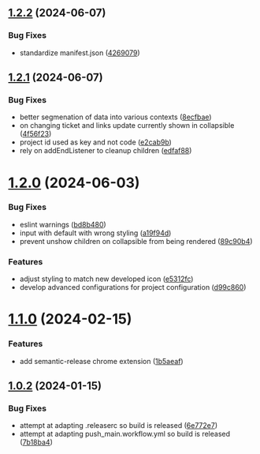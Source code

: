 ## [1.2.2](https://github.com/Sousa99/chromium-project-manager/compare/v1.2.1...v1.2.2) (2024-06-07)


### Bug Fixes

* standardize manifest.json ([4269079](https://github.com/Sousa99/chromium-project-manager/commit/4269079171bc382ac45f16a52ba43f689a3cb9e6))

## [1.2.1](https://github.com/Sousa99/chromium-project-manager/compare/v1.2.0...v1.2.1) (2024-06-07)

### Bug Fixes

- better segmenation of data into various contexts ([8ecfbae](https://github.com/Sousa99/chromium-project-manager/commit/8ecfbaeea87d61c0ea8caa1dc55160cd5d8a1a65))
- on changing ticket and links update currently shown in collapsible ([4f56f23](https://github.com/Sousa99/chromium-project-manager/commit/4f56f2372039d3410a7713ecacd2e2de94f1a6bc))
- project id used as key and not code ([e2cab9b](https://github.com/Sousa99/chromium-project-manager/commit/e2cab9bc01f0c63429529be53d6f8482bf9ea04a))
- rely on addEndListener to cleanup children ([edfaf88](https://github.com/Sousa99/chromium-project-manager/commit/edfaf88ee642d59339aa541c6f98d0f829890671))

# [1.2.0](https://github.com/Sousa99/chromium-project-manager/compare/v1.1.0...v1.2.0) (2024-06-03)

### Bug Fixes

- eslint warnings ([bd8b480](https://github.com/Sousa99/chromium-project-manager/commit/bd8b480b0cab5f894b3591d0f8ec79ae0f7d7c10))
- input with default with wrong styling ([a19f94d](https://github.com/Sousa99/chromium-project-manager/commit/a19f94d43b1ec93fe58649fc6e4db11d26efc720))
- prevent unshow children on collapsible from being rendered ([89c90b4](https://github.com/Sousa99/chromium-project-manager/commit/89c90b44374366427045688e61da6e5203c3ad15))

### Features

- adjust styling to match new developed icon ([e5312fc](https://github.com/Sousa99/chromium-project-manager/commit/e5312fcf4ec5758e3d06f19529b4d441e72afc46))
- develop advanced configurations for project configuration ([d99c860](https://github.com/Sousa99/chromium-project-manager/commit/d99c860443a2f1976430279daffb3e94e1577bbc))

# [1.1.0](https://github.com/Sousa99/chromium-project-manager/compare/v1.0.4...v1.1.0) (2024-02-15)

### Features

- add semantic-release chrome extension ([1b5aeaf](https://github.com/Sousa99/chromium-project-manager/commit/1b5aeaf6714ab523bf046e434d938ccbd128e5e6))

## [1.0.2](https://github.com/Sousa99/chromium-project-manager/compare/v1.0.1...v1.0.2) (2024-01-15)

### Bug Fixes

- attempt at adapting .releaserc so build is released ([6e772e7](https://github.com/Sousa99/chromium-project-manager/commit/6e772e7be999c4cf130939bcf613cf4c56821928))
- attempt at adapting push_main.workflow.yml so build is released ([7b18ba4](https://github.com/Sousa99/chromium-project-manager/commit/7b18ba403d81406e06d1b4b2c5c6c261855fd914))

